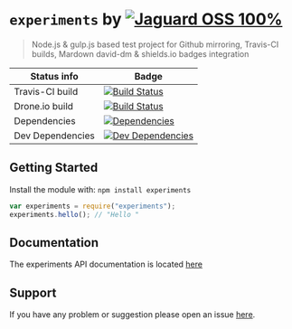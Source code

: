 # `experiments` by [![Jaguard OSS 100%](http://img.shields.io/badge/Jaguard_OSS-100%-red.svg)](http://oss.jaguard.com) 
> Node.js & gulp.js based test project for Github mirroring, Travis-CI builds, Mardown david-dm & shields.io badges integration

 Status info | Badge 
------------ | -------------
 Travis-CI build | [![Build Status](http://img.shields.io/travis/jaguard/experiments.svg)](http://travis-ci.org/jaguard/experiments) 
 Drone.io build | [![Build Status](https://drone.io/github.com/jaguard/experiments/status.png)](https://drone.io/github.com/jaguard/experiments/latest)
 Dependencies  | [![Dependencies](https://david-dm.org/jaguard/experiments/status.svg?theme=shields.io)](https://david-dm.org/jaguard/experiments#info=dependencies)
 Dev Dependencies  | [![Dev Dependencies](https://david-dm.org/jaguard/experiments/dev-status.svg?theme=shields.io)](https://david-dm.org/jaguard/experiments#info=devDependencies)

## Getting Started
Install the module with: `npm install experiments`

```javascript
var experiments = require("experiments");
experiments.hello(); // "Hello "
```

## Documentation
The experiments API documentation is located [here](doc/api.md)

## Support
If you have any problem or suggestion please open an issue [here](https://github.com/jaguard/experiments/issues).

